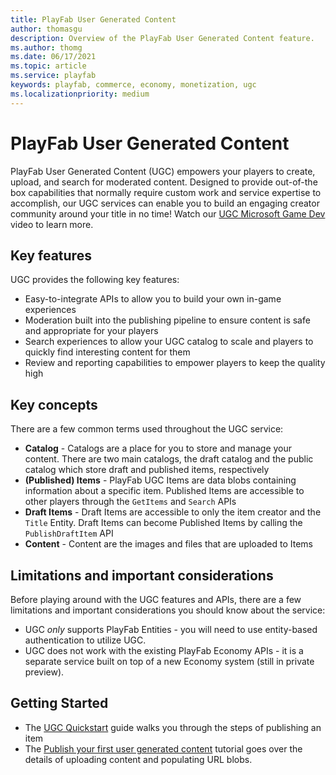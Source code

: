 ```yaml
---
title: PlayFab User Generated Content
author: thomasgu
description: Overview of the PlayFab User Generated Content feature.
ms.author: thomg
ms.date: 06/17/2021
ms.topic: article
ms.service: playfab
keywords: playfab, commerce, economy, monetization, ugc
ms.localizationpriority: medium
---
```


# PlayFab User Generated Content

PlayFab User Generated Content (UGC) empowers your players to create, upload, and search for moderated content. Designed to provide out-of-the box capabilities that normally require custom work and service expertise to accomplish, our UGC services can enable you to build an engaging creator community around your title in no time! Watch our [UGC Microsoft Game Dev](https://www.youtube.com/watch?v=Fv0bYvjuNwk) video to learn more.

## Key features

UGC provides the following key features:

* Easy-to-integrate APIs to allow you to build your own in-game experiences
* Moderation built into the publishing pipeline to ensure content is safe and appropriate for your players
* Search experiences to allow your UGC catalog to scale and players to quickly find interesting content for them
* Review and reporting capabilities to empower players to keep the quality high

## Key concepts

There are a few common terms used throughout the UGC service:

* **Catalog** - Catalogs are a place for you to store and manage your content. There are two main catalogs, the draft catalog and the public catalog which store draft and published items, respectively
* **(Published) Items** - PlayFab UGC Items are data blobs containing information about a specific item. Published Items are accessible to other players through the `GetItems` and `Search` APIs
* **Draft Items** - Draft Items are accessible to only the item creator and the `Title` Entity. Draft Items can become Published Items by calling the `PublishDraftItem` API
* **Content** - Content are the images and files that are uploaded to Items

## Limitations and important considerations

Before playing around with the UGC features and APIs, there are a few limitations and important considerations you should know about the service:

* UGC *only* supports PlayFab Entities - you will need to use entity-based authentication to utilize UGC.
* UGC does not work with the existing PlayFab Economy APIs - it is a separate service built on top of a new Economy system (still in private preview).

## Getting Started

* The [UGC Quickstart](quickstart.md) guide walks you through the steps of publishing an item
* The [Publish your first user generated content](../tutorials/publish-ugc.md) tutorial goes over the details of uploading content and populating URL blobs.

